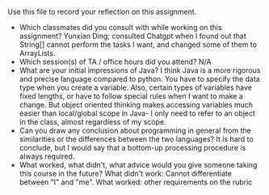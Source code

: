 Use this file to record your reflection on this assignment.

- Which classmates did you consult with while working on this assignment?
Yunxian Ding; consulted Chatgpt when I found out that String[] cannot perform the tasks I want, and changed some of them to ArrayLists.
- Which session(s) of TA / office hours did you attend?
N/A
- What are your initial impressions of Java? 
I think Java is a more rigorous and precise language compared to python. You have to specify the data type when you create a variable. Also, certain types of variables have fixed lengths, or have to follow special rules when I want to make a change. But object oriented thinking makes accessing variables much easier than local/global scope in Java- I only need to refer to an object in the class, almost regardless of my scope. 
- Can you draw any conclusion about programming in general from the similarities or the differences between the two languages? 
It is hard to conclude, but I would say that a bottom-up processing procedure is always required. 
- What worked, what didn't, what advice would you give someone taking this course in the future?
What didn't work: Cannot differentiate between "I" and "me".
What worked: other requirements on the rubric